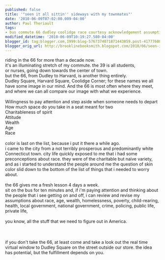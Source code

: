 ```yaml
---
published: false
title: '"seen it all sittin'' sideways with my townmates"'
date: '2010-06-09T07:02:00.009-04:00'
author: Paul Theriault
tags:
- bus commute 66 dudley coolidge race courtesy acknowledgement assumptions understanding
modified_datetime: '2010-06-09T10:19:27.580-04:00'
blogger_id: tag:blogger.com,1999:blog-5767374071871443859.post-4177760837461450714
blogger_orig_url: http://brooklinebooksmith.blogspot.com/2010/06/seen-it-all-sittin-sideways-with-my.html
---
```


riding in the 66 for more than a decade now.<br />it's an illuminating stretch of my commute. the 39 is all students,<br />or nurses, going down towards the center of town.<br />but the 66, from Dudley to Harvard, is another thing entirely.<br />Dudley Square, Harvard Square, Coolidge Corner; for these names we all have some image in our mind. And the 66 is most often where they meet,<br />and where we can all compare our image with what we experience.<br /><br />Willingness to pay attention and step aside when someone needs to depart<br />How much space do you take in a seat meant for two<br />Charitableness of spirit<br />Attitude<br />Wealth<br />Age<br />Race<br /><br />color is last on the list, because i put it there a while ago.<br />i came to the city from a not terribly prosperous and predominantly white Connecticut town. city life quickly exposed to me that i had some preconceptions about race. they were of the charitable but naive variety, and as i started to understand the people around me the question of skin color slid down to the bottom of the list of things that i needed to worry about.<br /><br />the 66 gives me a fresh lesson 4 days a week.<br />sit on the bus for ten minutes and, if i'm paying attention and thinking about the people that i see getting on and off, i can review and revise my assumptions about race, age, wealth, homelessness, poverty, child-rearing, health, local government, national government, crime, policing, public life, private life,<br /><br />you know, all the stuff that we need to figure out in America.<br /><br /><br /><br />if you don't take the 66, at least come and take a look out the real time virtual window to Dudley Square on the street outside our store. the idea has potential, but the fulfillment depends on you.